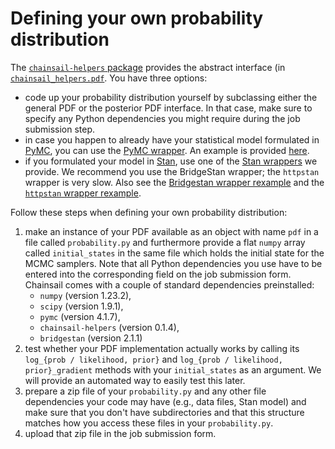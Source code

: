 # Defining your own probability distribution

The [`chainsail-helpers` package](./chainsail_helpers/README.md) provides the abstract interface (in [`chainsail_helpers.pdf`](./chainsail_helpers/chainsail_helpers/pdf/__init__.py). You have three options:
   - code up your probability distribution yourself by subclassing either the general PDF or the posterior PDF interface. In that case, make sure to specify any Python dependencies you might require during the job submission step.
   - in case you happen to already have your statistical model formulated in [PyMC](https://docs.pymc.io), you can use the [PyMC wrapper](./chainsail_helpers/chainsail_helpers/pdf/pymc/__init__.py). An example is provided [here](./examples/pymc-mixture/probability.py).
   - if you formulated your model in [Stan](https://mc-stan.org), use one of the [Stan wrappers](./chainsail_helpers/chainsail_helpers/pdf/stan/) we provide. We recommend you use the BridgeStan wrapper; the `httpstan` wrapper is very slow. Also see the [Bridgestan wrapper rexample](./examples/bridgestan-mixture/probability.py) and the [`httpstan` wrapper rexample](./examples/stan-mixture/probability.py).

Follow these steps when defining your own probability distribution:
1. make an instance of your PDF available as an object with name `pdf` in a file called `probability.py` and furthermore provide a flat `numpy` array called `initial_states` in the same file which holds the initial state for the MCMC samplers. Note that all Python dependencies you use have to be entered into the corresponding field on the job submission form. Chainsail comes with a couple of standard dependencies preinstalled:
   - `numpy` (version 1.23.2),
   - `scipy` (version 1.9.1),
   - `pymc` (version 4.1.7),
   - `chainsail-helpers` (version 0.1.4),
   - `bridgestan` (version 2.1.1)
2. test whether your PDF implementation actually works by calling its `log_{prob / likelihood, prior}` and `log_{prob / likelihood, prior}_gradient` methods with your `initial_states` as an argument. We will provide an automated way to easily test this later.
3. prepare a zip file of your `probability.py` and any other file dependencies your code may have (e.g., data files, Stan model) and make sure that you don't have subdirectories and that this structure matches how you access these files in your `probability.py`.
4. upload that zip file in the job submission form.
